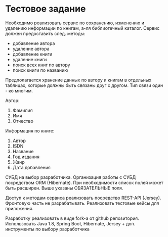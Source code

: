 # Тестовое задание
Необходимо реализовать сервис по сохранению, изменению и удалению информации по книгам, а-ля библиотечный каталог.
Сервис должен предоставить след. методы:
- добавление автора
- удаление автора
- добавление книги
- удаление книги
- поиск всех книг по автору
- поиск книги по названию

Предполагается хранение данных по автору и книгам в отдельных таблицах, которые должны быть связаны друг с другом.
Тип связи один - ко многим.

Автор:
1. Фамилия
2. Имя
3. Отчество

Информация по книге:
1. Автор
2. ISDN
3. Название
4. Год издания
5. Жанр
6. Дата добавления

СУБД на выбор разработчика. Организация работы с СУБД посредством ORM (Hibernate). 
При необходимости список полей может быть расширен. Выше указаны ОБЯЗАТЕЛЬНЫЕ поля.

Доступ к методам сервиса реализовать посредство REST-API (Jersey).
Фронтовую часть не разрабатывать.
Реализовать тестовые кейсы для приложения.

Разработку реализовать в виде fork-a от github репозитория.
Использовать Java 1.8, Spring Boot, Hibernate, Jersey + доп. инструменты по выбору разработчика
